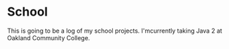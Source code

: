 # School

This is going to be a log of my school projects. 
I'mcurrently taking Java 2 at Oakland Community College.
